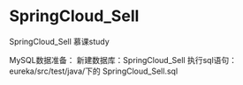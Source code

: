 # SpringCloud_Sell
SpringCloud_Sell 慕课study

MySQL数据准备：
    新建数据库：SpringCloud_Sell
    执行sql语句：  eureka/src/test/java/下的 SpringCloud_Sell.sql
    
    